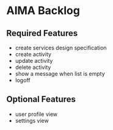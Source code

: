 # AIMA Backlog

## Required Features
- create services design specification
- create activity
- update activity
- delete activity
- show a message when list is empty
- logoff

## Optional Features
- user profile view
- settings view